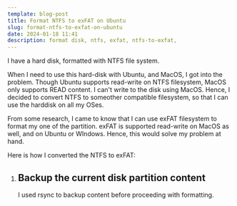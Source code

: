 ```yaml
---
template: blog-post
title: Format NTFS to exFAT on Ubuntu
slug: format-ntfs-to-exfat-on-ubuntu
date: 2024-01-18 11:41
description: format disk, ntfs, exfat, ntfs-to-exfat,
---
```

I have a hard disk, formatted with NTFS file system. 

When I need to use this hard-disk with Ubuntu, and MacOS, I got into the problem. Though Ubuntu supports read-write on NTFS filesystem, MacOS only supports READ content. I can't write to the disk using MacOS. Hence, I decided to convert NTFS to someother compatible filesystem, so that I can use the harddisk on all my OSes. 

From some research, I came to know that I can use exFAT filesystem to format my one of the partition. exFAT is supported read-write on MacOS as well, and on Ubuntu or WIndows. Hence, this would solve my problem at hand.

Here is how I converted the NTFS to exFAT:

1. ## Backup the current disk partition content

   I used rsync to backup content before proceeding with formatting.